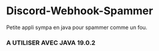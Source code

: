 # Discord-Webhook-Spammer

Petite appli sympa en java pour spammer comme un fou.

### A UTILISER AVEC JAVA 19.0.2
